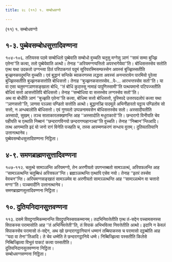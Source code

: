 ```yaml
---
title: २८ (११) १. सम्बोधवग्गो

---
```

(११) १. सम्बोधवग्गो  


## १-३. पुब्बेवसम्बोधसुत्तादिवण्णना

१०४-१०६. ततियस्स पठमे सम्बोधितो पुब्बेवाति सम्बोधो वुच्चति चतूसु मग्गेसु ञाणं ‘‘सामं सम्मा बुज्झि एतेना’’ति कत्वा, ततो पुब्बेयेवाति अत्थो। तेनाह ‘‘अरियमग्गप्पत्तितो अपरभागेयेवा’’ति। बोधिसत्तस्सेव सतोति एत्थ यथा उदकतो उग्गन्त्वा ठितं परिपाकगतं पदुमं सूरियरस्मिसम्फस्सेन अवस्सं बुज्झिस्सतीति बुज्झनकपदुमन्ति वुच्चति। एवं बुद्धानं सन्तिके ब्याकरणस्स लद्धत्ता अवस्सं अनन्तरायेन पारमियो पूरेत्वा बुज्झिस्सतीति बुज्झनकसत्तोति बोधिसत्तो। तेनाह ‘‘बुज्झनकसत्तस्सेव…पे॰… आरभन्तस्सेव सतो’’ति। या वा एसा चतुमग्गञाणसङ्खाता बोधि, ‘‘तं बोधिं कुदास्सु नामाहं पापुणिस्सामी’’ति पत्थयमानो पटिपज्जतीति बोधियं सत्तो आसत्तोतिपि बोधिसत्तो। तेनाह ‘‘सम्बोधिया वा सत्तस्सेव लग्गस्सेव सतो’’ति।  
अथ वा बोधीति ञाणं ‘‘बुज्झति एतेना’’ति कत्वा, बोधिमा सत्तो बोधिसत्तो, पुरिमपदे उत्तरपदलोपं कत्वा यथा ‘‘ञाणसत्तो’’ति, ञाणवा पञ्ञवा पण्डितो सत्तोति अत्थो। बुद्धानञ्हि पादमूले अभिनीहारतो पट्ठाय पण्डितोव सो सत्तो, न अन्धबालोति बोधिसत्तो। एवं गुणवतो उप्पन्ननामवसेन बोधिसत्तस्सेव सतो। अस्सादीयतीति अस्सादो, सुखम्। तञ्च साताकारलक्खणन्ति आह ‘‘अस्सादोति मधुराकारो’’ति। छन्दरागो विनीयति चेव पहीयति च एत्थाति निब्बानं ‘‘छन्दरागविनयो छन्दरागप्पहानञ्चा’’ति वुच्चति। तेनाह ‘‘निब्बान’’न्तिआदि। तत्थ आगम्माति इदं यो जनो रागं विनेति पजहति च, तस्स आरम्मणकरणं सन्धाय वुत्तम्। दुतियततियानि उत्तानत्थानेव।  
पुब्बेवसम्बोधसुत्तादिवण्णना निट्ठिता।  


## ४-९. समणब्राह्मणसुत्तादिवण्णना

१०७-११२. चतुत्थे सामञ्ञन्ति अरियमग्गो, तेन अरणीयतो उपगन्तब्बतो सामञ्ञत्थं, अरियफलन्ति आह ‘‘सामञ्ञत्थन्ति चतुब्बिधं अरियफल’’न्ति। ब्रह्मञ्ञत्थन्ति एत्थापि एसेव नयो। तेनाह ‘‘इतरं तस्सेव वेवचन’’न्ति। अरियमग्गसङ्खातं सामञ्ञमेव वा अरणीयतो सामञ्ञत्थन्ति आह ‘‘सामञ्ञत्थेन वा चत्तारो मग्गा’’ति। पञ्चमादीनि उत्तानत्थानेव।  
समणब्राह्मणसुत्तादिवण्णना निट्ठिता।  


## १०. दुतियनिदानसुत्तवण्णना

११३. दसमे विवट्टगामिकम्मानन्ति विवट्टूपनिस्सयकम्मानम्। तदभिनिवत्तेतीति एत्थ तं-सद्देन पच्चामसनस्स विपाकस्स परामासोति आह ‘‘तं अभिनिवत्तेती’’ति, तं विपाकं अभिभवित्वा निवत्तेतीति अत्थो। इदानि न केवलं विपाकस्सेव परामासो तं-सद्देन, अथ खो छन्दरागट्ठानियानं धम्मानं तब्बिपाकस्स च परामासो दट्ठब्बोति आह ‘‘यदा वा तेना’’तिआदि। ते चेव धम्मेति ते छन्दरागट्ठानिये धम्मे। निब्बिज्झित्वा पस्सतीति किलेसे निब्बिज्झित्वा विभूतं पाकटं कत्वा पस्सतीति।  
दुतियनिदानसुत्तवण्णना निट्ठिता।  
सम्बोधवग्गवण्णना निट्ठिता।  
